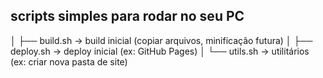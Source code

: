 ## scripts simples para rodar no seu PC
│   ├── build.sh    → build inicial (copiar arquivos, minificação futura)
│   ├── deploy.sh   → deploy inicial (ex: GitHub Pages)
│   └── utils.sh    → utilitários (ex: criar nova pasta de site)